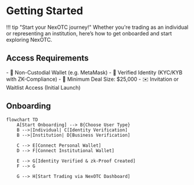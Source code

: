 # Getting Started

!!! tip "Start your NexOTC journey!"
    Whether you're trading as an individual or representing an institution, here’s how to get onboarded and start exploring NexOTC.

<h2>Access Requirements</h2>
- 🔐 Non-Custodial Wallet (e.g. MetaMask)
- 🪪 Verified Identity (KYC/KYB with ZK-Compliance)
- 💸 Minimum Deal Size: $25,000
- ✉️ Invitation or Waitlist Access (Initial Launch)

<h2>Onboarding</h2>

```mermaid
flowchart TD
    A[Start Onboarding] --> B{Choose User Type}
    B -->|Individual| C[Identity Verification]
    B -->|Institution| D[Business Verification]

    C --> E[Connect Personal Wallet]
    D --> F[Connect Institutional Wallet]

    E --> G[Identity Verified & zk-Proof Created]
    F --> G

    G --> H[Start Trading via NexOTC Dashboard]
```